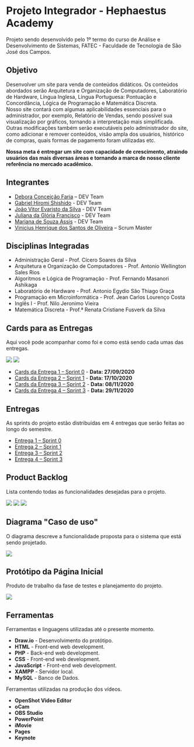 # Projeto Integrador - Hephaestus Academy
Projeto sendo desenvolvido pelo 1º termo do curso de Análise e Desenvolvimento de Sistemas, FATEC - Faculdade de Tecnologia de São José dos Campos.

## Objetivo
Desenvolver um site para venda de conteúdos didáticos. Os conteúdos abordados serão Arquitetura e Organização de Computadores, Laboratório de Hardware, Língua Inglesa, Língua Portuguesa: Pontuação e Concordância, Lógica de Programação e Matemática Discreta.  
Nosso site contará com algumas aplicabilidades essenciais para o administrador, por exemplo, Relatório de Vendas, sendo possível sua visualização por gráficos, tornando a interpretação mais simplificada. Outras modificações também serão executáveis pelo administrador do site, como adicionar e remover conteúdos, visão ampla dos usuários, histórico de compras, quais formas de pagamento foram utilizadas etc. 

**Nossa meta é entregar um site com capacidade de crescimento, atraindo usuários das mais diversas áreas e tornando a marca de nosso cliente referência no mercado acadêmico.**

## Integrantes
- [Debora Conceição Faria](https://github.com/deborafaria01) – DEV Team
- [Gabriel Hiromi Shishido](https://github.com/Gabriel-Shishido) - DEV Team
- [João Vitor Evaristo da Silva](https://github.com/Joaoevr) - DEV Team
- [Juliana da Glória Francisco](https://github.com/juliana-oss) - DEV Team
- [Mariana de Souza Assis](https://github.com/mariana299) - DEV Team
- [Vinicius Henrique dos Santos de Oliveira](https://github.com/vinicius-hso) – Scrum Master

## Disciplinas Integradas
- Administração Geral - Prof. Cícero Soares da Silva
- Arquitetura e Organização de Computadores - Prof. Antonio Wellington Sales Rios   
- Algoritmos e Lógica de Programação - Prof. Fernando Masanori Ashikaga 
- Laboratório de Hardware - Prof. Antonio Egydio São Thiago Graça
- Programação em Microinformática - Prof. Jean Carlos Lourenço Costa
- Inglês I  - Prof. Nilo Jeronimo Vieira
- Matemática Discreta  -  Prof.ª Renata Cristiane Fusverk da  Silva

## Cards para as Entregas
Aqui você pode acompanhar como foi e como está sendo cada umas das entregas.

![](https://github.com/vinicius-hso/projetoIntegrador_hephaestus_academy/blob/main/C_01.png)
![](https://github.com/vinicius-hso/projetoIntegrador_hephaestus_academy/blob/main/C_02.png)

- [Cards da Entrega 1 – Sprint 0](https://github.com/vinicius-hso/projetoIntegrador_hephaestus_academy/projects/1) - **Data: 27/09/2020**
- [Cards da Entrega 2 – Sprint 1](https://github.com/vinicius-hso/projetoIntegrador_hephaestus_academy/projects/2) - **Data: 17/10/2020**
- [Cards da Entrega 3 – Sprint 2](https://github.com/vinicius-hso/projetoIntegrador_hephaestus_academy/projects/3) - **Data: 08/11/2020**
- [Cards da Entrega 4 – Sprint 3](https://github.com/vinicius-hso/projetoIntegrador_hephaestus_academy/projects/4) - **Data: 29/11/2020**

## Entregas
As sprints do projeto estão distribuídas em 4 entregas que serão feitas ao longo do semestre.

- [Entrega 1 – Sprint 0](https://github.com/vinicius-hso/projetoIntegrador_hephaestus_academy/tree/sprint0)
- [Entrega 2 – Sprint 1](https://github.com/vinicius-hso/projetoIntegrador_hephaestus_academy/tree/sprint1)
- [Entrega 3 – Sprint 2](https://github.com/vinicius-hso/projetoIntegrador_hephaestus_academy/tree/sprint2)
- [Entrega 4 – Sprint 3](https://github.com/vinicius-hso/projetoIntegrador_hephaestus_academy/tree/sprint3)

## Product Backlog
Lista contendo todas as funcionalidades desejadas para o projeto.

![](https://github.com/vinicius-hso/projetoIntegrador_hephaestus_academy/blob/main/01.png)
![](https://github.com/vinicius-hso/projetoIntegrador_hephaestus_academy/blob/main/02.png)
![](https://github.com/vinicius-hso/projetoIntegrador_hephaestus_academy/blob/main/03.png)

## Diagrama "Caso de uso"
O diagrama descreve a funcionalidade proposta para o sistema que está sendo projetado.

![](https://github.com/vinicius-hso/projetoIntegrador_hephaestus_academy/blob/main/Diagrama%20caso%20de%20uso.png)

## Protótipo da Página Inicial
Produto de trabalho da fase de testes e planejamento do projeto.

![](https://github.com/vinicius-hso/projetoIntegrador_hephaestus_academy/blob/main/Pg%20Inicial%20com%20desconto.png)

## Ferramentas
Ferramentas e linguagens utilizadas até o presente momento.

- **Draw.io** - Desenvolvimento do protótipo.
- **HTML** - Front-end web development.
- **PHP** - Back-end web development.
- **CSS** - Front-end web development.
- **JavaScript** - Front-end web development.
- **XAMPP** - Servidor local. 
- **MySQL** - Banco de Dados.
 
 Ferramentas utilizadas na produção dos vídeos.
 - **OpenShot Video Editor**
 - **oCam**
 - **OBS Studio**
 - **PowerPoint**
 - **iMovie**
 - **Pages**
 - **Keynote**
